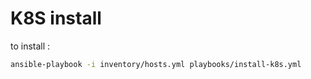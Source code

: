 # K8S install

to install :

```bash
ansible-playbook -i inventory/hosts.yml playbooks/install-k8s.yml
```